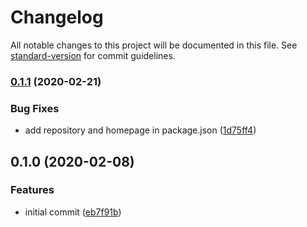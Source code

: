 # Changelog

All notable changes to this project will be documented in this file. See [standard-version](https://github.com/conventional-changelog/standard-version) for commit guidelines.

### [0.1.1](https://github.com/johanneslamberts/vue-state-composer/compare/v0.1.0...v0.1.1) (2020-02-21)


### Bug Fixes

* add repository and homepage in package.json ([1d75ff4](https://github.com/johanneslamberts/vue-state-composer/commit/1d75ff449e69cbc3ad741cc9ddbff54df3e4638a))

## 0.1.0 (2020-02-08)


### Features

* initial commit ([eb7f91b](https://github.com/JohannesLamberts/vue-state-composer/commit/eb7f91b8e9366e41833c8f36a52a459f93f2bca2))
